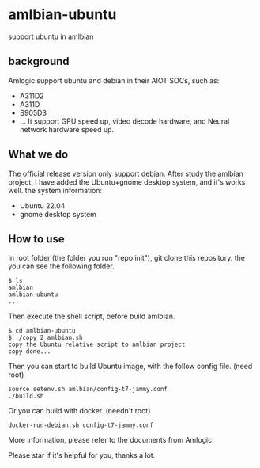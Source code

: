 
# amlbian-ubuntu
support ubuntu in amlbian

## background
Amlogic support ubuntu and debian in their AIOT SOCs, such as:
+ A311D2
+ A311D
+ S905D3
+ ...
It support GPU speed up, video decode hardware, and Neural network hardware speed up. 

## What we do
The official release version only support debian.
After study the amlbian project, I have added the Ubuntu+gnome desktop system, and it's works well.
the system information:
+ Ubuntu 22.04
+ gnome desktop system

## How to use
In root folder (the folder you run "repo init"), 
git clone this repository. the you can see the following folder.
```
$ ls 
amlbian
amlbian-ubuntu
...
```
Then execute the shell script, before build amlbian.
```
$ cd amlbian-ubuntu
$ ./copy_2_amlbian.sh
copy the Ubuntu relative script to amlbian project
copy done...
```
Then you can start to build Ubuntu image, with the follow config file. 
(need root)
```
source setenv.sh amlbian/config-t7-jammy.conf
./build.sh
```

Or you can build with docker. (needn't root)
```
docker-run-debian.sh config-t7-jammy.conf
```

More information, please refer to the documents from Amlogic.


Please star if it's helpful for you, thanks a lot. 


